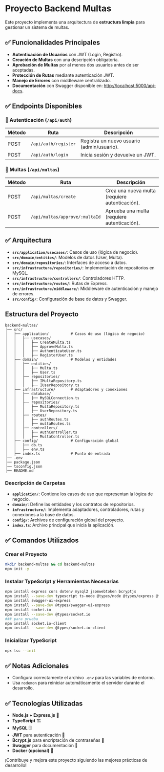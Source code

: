 # Proyecto Backend Multas

Este proyecto implementa una arquitectura de **estructura limpia** para gestionar un sistema de multas.

## ✅ Funcionalidades Principales

- **Autenticación de Usuarios** con JWT (Login, Registro).
- **Creación de Multas** con una descripción obligatoria.
- **Aprobación de Multas** por al menos dos usuarios antes de ser aceptadas.
- **Protección de Rutas** mediante autenticación JWT.
- **Manejo de Errores** con middleware centralizado.
- **Documentación** con Swagger disponible en: [http://localhost:5000/api-docs](http://localhost:5000/api-docs).

## ✅ Endpoints Disponibles

### 📌 Autenticación (`/api/auth`)

| Método | Ruta                  | Descripción                                |
|--------|-----------------------|--------------------------------------------|
| POST   | `/api/auth/register`  | Registra un nuevo usuario (admin/usuario). |
| POST   | `/api/auth/login`     | Inicia sesión y devuelve un JWT.           |

### 📌 Multas (`/api/multas`)

| Método | Ruta                          | Descripción                                |
|--------|-------------------------------|--------------------------------------------|
| POST   | `/api/multas/create`          | Crea una nueva multa (requiere autenticación). |
| POST   | `/api/multas/approve/:multaId`| Aprueba una multa (requiere autenticación). |

## ✅ Arquitectura

- **`src/application/usecases/`**: Casos de uso (lógica de negocio).
- **`src/domain/entities/`**: Modelos de datos (User, Multa).
- **`src/domain/repositories/`**: Interfaces de acceso a datos.
- **`src/infrastructure/repositories/`**: Implementación de repositorios en MySQL.
- **`src/infrastructure/controllers/`**: Controladores HTTP.
- **`src/infrastructure/routes/`**: Rutas de Express.
- **`src/infrastructure/middleware/`**: Middleware de autenticación y manejo de errores.
- **`src/config/`**: Configuración de base de datos y Swagger.

## Estructura del Proyecto

```plaintext
backend-multas/
│── src/
│   ├── application/          # Casos de uso (lógica de negocio)
│   │   ├── usecases/
│   │   │   ├── CreateMulta.ts
│   │   │   ├── ApproveMulta.ts
│   │   │   ├── AuthenticateUser.ts
│   │   │   ├── RegisterUser.ts
│   ├── domain/               # Modelos y entidades
│   │   ├── entities/
│   │   │   ├── Multa.ts
│   │   │   ├── User.ts
│   │   ├── repositories/
│   │   │   ├── IMultaRepository.ts
│   │   │   ├── IUserRepository.ts
│   ├── infrastructure/       # Adaptadores y conexiones
│   │   ├── database/
│   │   │   ├── MySQLConnection.ts
│   │   ├── repositories/
│   │   │   ├── MultaRepository.ts
│   │   │   ├── UserRepository.ts
│   │   ├── routes/
│   │   │   ├── authRoutes.ts
│   │   │   ├── multaRoutes.ts
│   │   ├── controllers/
│   │   │   ├── AuthController.ts
│   │   │   ├── MultaController.ts
│   ├── config/               # Configuración global
│   │   ├── db.ts
│   │   ├── env.ts
│   ├── index.ts              # Punto de entrada
│── .env
│── package.json
│── tsconfig.json
│── README.md
```

### Descripción de Carpetas

- **`application/`**: Contiene los casos de uso que representan la lógica de negocio.
- **`domain/`**: Define las entidades y los contratos de repositorios.
- **`infrastructure/`**: Implementa adaptadores, controladores, rutas y conexiones a la base de datos.
- **`config/`**: Archivos de configuración global del proyecto.
- **`index.ts`**: Archivo principal que inicia la aplicación.

## ✅ Comandos Utilizados

### Crear el Proyecto

```bash
mkdir backend-multas && cd backend-multas
npm init -y
```

### Instalar TypeScript y Herramientas Necesarias

```bash
npm install express cors dotenv mysql2 jsonwebtoken bcryptjs
npm install --save-dev typescript ts-node @types/node @types/express @types/cors @types/jsonwebtoken @types/bcryptjs nodemon
npm install swagger-ui-express
npm install --save-dev @types/swagger-ui-express
npm install socket.io
npm install --save-dev @types/socket.io
### para prueba
npm install socket.io-client
npm install --save-dev @types/socket.io-client
```

### Inicializar TypeScript

```bash
npx tsc --init
```

## ✅ Notas Adicionales

- Configura correctamente el archivo `.env` para las variables de entorno.
- Usa `nodemon` para reiniciar automáticamente el servidor durante el desarrollo.

## ✅ Tecnologías Utilizadas

- **Node.js + Express.js** 🚀
- **TypeScript** 🏗️
- **MySQL** 🗄️
- **JWT** para autenticación 🔐
- **Bcrypt.js** para encriptación de contraseñas 🔑
- **Swagger** para documentación 📄
- **Docker (opcional)** 🐳

¡Contribuye y mejora este proyecto siguiendo las mejores prácticas de desarrollo!
